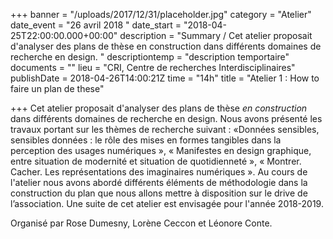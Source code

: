 +++
banner = "/uploads/2017/12/31/placeholder.jpg"
category = "Atelier"
date_event = "26 avril 2018 "
date_start = "2018-04-25T22:00:00.000+00:00"
description = "Summary / Cet atelier proposait d'analyser des plans de thèse en construction dans différents domaines de recherche en design. "
descriptiontemp = "description temportaire"
documents = ""
lieu = "CRI, Centre de recherches Interdisciplinaires"
publishDate = 2018-04-26T14:00:21Z
time = "14h"
title = "Atelier 1 : How to faire un plan de these"

+++
Cet atelier proposait d'analyser des plans de thèse _en construction_ dans différents domaines de recherche en design. Nous avons présenté les travaux portant sur les thèmes de recherche suivant : «Données sensibles, sensibles données : le rôle des mises en formes tangibles dans la perception des usages numériques », « Manifestes en design graphique, entre situation de modernité et situation de quotidienneté », « Montrer. Cacher. Les représentations des imaginaires numériques ». Au cours de l'atelier nous avons abordé différents éléments de méthodologie dans la construction du plan que nous allons mettre à disposition sur le drive de l’association. Une suite de cet atelier est envisagée pour l'année 2018-2019.

Organisé par Rose Dumesny, Lorène Ceccon et Léonore Conte.